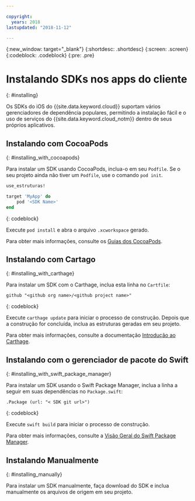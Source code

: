 ```yaml
---

copyright:
  years: 2018
lastupdated: "2018-11-12"

---
```

{:new_window: target="_blank"}
{:shortdesc: .shortdesc}
{:screen: .screen}
{:codeblock: .codeblock}
{:pre: .pre}

# Instalando SDKs nos apps do cliente
{: #installing}

Os SDKs do iOS do {{site.data.keyword.cloud}} suportam vários gerenciadores de dependência populares, permitindo a instalação fácil e o uso de serviços do {{site.data.keyword.cloud_notm}} dentro de seus próprios aplicativos.

## Instalando com CocoaPods
{: #installing_with_cocoapods}

Para instalar um SDK usando CocoaPods, inclua-o em seu `Podfile`. Se o seu projeto ainda não tiver um `Podfile`, use o comando `pod init`.
```ruby
use_estruturas!

target 'MyApp' do
    pod '<SDK Name>'
end
```
{: codeblock}

Execute `pod install` e abra o arquivo `.xcworkspace` gerado.

Para obter mais informações, consulte os [Guias dos CocoaPods](https://guides.cocoapods.org/using/index.html).

## Instalando com Cartago
{: #installing_with_carthage}

Para instalar um SDK com o Carthage, inclua esta linha no `Cartfile`:
```
github "<github org name>/<github project name>"
```
{: codeblock}

Execute `carthage update` para iniciar o processo de construção. Depois que a construção for concluída, inclua as estruturas geradas em seu projeto. 

Para obter mais informações, consulte a documentação [Introdução ao Carthage](https://github.com/Carthage/Carthage#getting-started).

## Instalando com o gerenciador de pacote do Swift
{: #installing_with_swift_package_manager}

Para instalar um SDK usando o Swift Package Manager, inclua a linha a seguir em suas dependências no `Package.swift`:
```
.Package (url: "< SDK git url>")
```
{: codeblock}

Execute `swift build` para iniciar o processo de construção.

Para obter mais informações, consulte a [Visão Geral do Swift Package Manager](https://swift.org/package-manager/).

## Instalando Manualmente
{: #installing_manually}

Para instalar um SDK manualmente, faça download do SDK e inclua manualmente os arquivos de origem em seu projeto.
